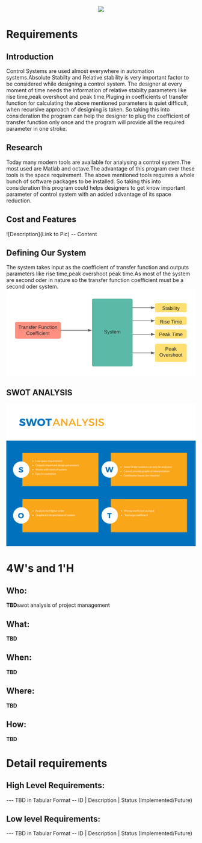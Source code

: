 <p align="center">
  <img src="http://some_place.com/image.png" />
</p>

# Requirements
## Introduction
Control Systems are used almost everywhere in automation systems.Absolute Stabilty and Relative stability is very important factor to be considered while designing a control system. The designer at every moment of time needs the information of relative stabilty parameters like rise time,peak overshoot and peak time.Pluging in coefficients  of transfer function for calculating the above mentioned parameters is quiet difficult, when recursive approach of designing is taken. So taking this into consideration the program can help the designer to plug the coefficient of transfer function only once and the program will provide all the required parameter in one stroke.
 

## Research
Today many modern tools are available for analysing a control system.The most used are Matlab and octave.The advantage of this program over these tools is the space requirement. The above mentioned tools requires a whole bunch of software packages to be installed. So taking this into consideration this program could helps designers to get know important parameter of control system with an added advantage of its space reduction.


## Cost and Features
![Description](Link to Pic)
-- Content 

## Defining Our System
The system takes input as the coefficient of transfer function and outputs parameters like rise time,peak overshoot peak time.As most of the system are second oder in nature so the transfer function coefficient must be a second oder system.
![Block-Diagram](https://github.com/pramanikpatel/Analyse_Control_System/blob/main/1_Requirements/Block_Diagram.png)

## SWOT ANALYSIS
![SWOT-Sample](https://github.com/pramanikpatel/Analyse_Control_System/blob/main/1_Requirements/SWOT.png)

# 4W&#39;s and 1&#39;H

## Who:

**TBD**swot analysis of project management

## What:

**TBD**

## When:

**TBD**

## Where:

**TBD**

## How:

**TBD**

# Detail requirements
## High Level Requirements:
--- TBD in Tabular Format 
-- ID | Description | Status (Implemented/Future)


##  Low level Requirements:
--- TBD in Tabular Format 
-- ID | Description | Status (Implemented/Future)
